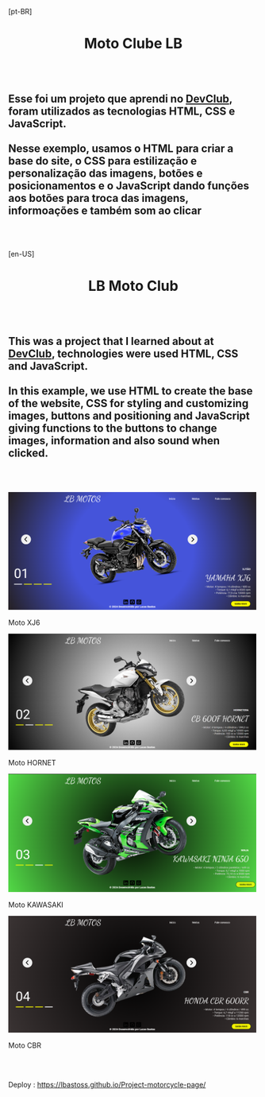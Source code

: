 [pt-BR]
<h1 align="center">
 Moto Clube LB</h1>
<br>
<br>
<h2> Esse foi um projeto que aprendi no <a href="https://rodolfomori.com.br/devclub">DevClub</a>, foram utilizados as tecnologias
  HTML, CSS e JavaScript.
<br>
  <br>
Nesse exemplo, usamos o HTML para criar a base do site, o CSS para estilização e personalização das imagens, botões e posicionamentos e o JavaScript dando funções aos botões para troca das imagens, informoações e também som ao clicar</h2>
<br>
<br>




[en-US]<h1 align="center">
  LB Moto Club</h1>
<br>
<br>
<h2> This was a project that I learned about at <a href="https://rodolfomori.com.br/devclub">DevClub</a>, technologies were used
  HTML, CSS and JavaScript.
<br>
<br>
In this example, we use HTML to create the base of the website, CSS for styling and customizing images, buttons and positioning and JavaScript giving functions to the buttons to change images, information and also sound when clicked.
</h2>
<br>
<br>


<p>

<div>
 <img alt="Home page" src="https://github.com/lbastoss/Project-motorcycle-page/blob/main/assets/moto1.png" width="500" />
  <figcaption> <p bold >Moto XJ6</p> </figcaption>
 
 <img alt="Home page" src="https://github.com/lbastoss/Project-motorcycle-page/blob/main/assets/moto2.png" width="500" />
  <figcaption> <p>Moto HORNET</p> </figcaption>


  <img alt="Home page" src="https://github.com/lbastoss/Project-motorcycle-page/blob/main/assets/moto3.png" width="500" />
  <figcaption> <p>Moto KAWASAKI</p> </figcaption>

<img alt="Home opage" src="https://github.com/lbastoss/Project-motorcycle-page/blob/main/assets/moto4.png" width="500" />
  <figcaption> <p> Moto CBR</p> </figcaption>

  </div>
  
<br>
<br>
 
Deploy : https://lbastoss.github.io/Project-motorcycle-page/
